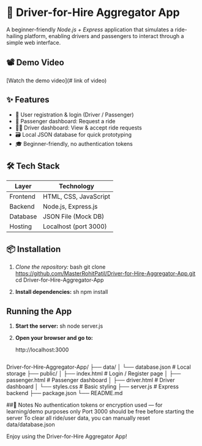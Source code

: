 # 🚖 Driver-for-Hire Aggregator App

A beginner-friendly *Node.js + Express* application that simulates a ride-hailing platform, enabling drivers and passengers to interact through a simple web interface.

## 📽 Demo Video

 [Watch the demo video](# link of video) 


## ✨ Features

- 👤 User registration & login (Driver / Passenger)
- 🧭 Passenger dashboard: Request a ride
- 🧑‍✈ Driver dashboard: View & accept ride requests
- 🗃 Local JSON database for quick prototyping
- 🎓 Beginner-friendly, no authentication tokens


## 🛠 Tech Stack

| Layer       | Technology           |
|-------------|----------------------|
| Frontend    | HTML, CSS, JavaScript |
| Backend     | Node.js, Express.js  |
| Database    | JSON File (Mock DB)  |
| Hosting     | Localhost (port 3000)|


## 📦 Installation

1. *Clone the repository:*
   bash
   git clone https://github.com/MasterRohitPatil/Driver-for-Hire-Aggregator-App.git
   cd Driver-for-Hire-Aggregator-App

2. **Install dependencies:**
   sh
   npm install
   

## Running the App

1. **Start the server:**
   sh
   node server.js
   

2. **Open your browser and go to:**
   
   http://localhost:3000
   ```

Driver-for-Hire-Aggregator-App/
├── data/
│   └── database.json       # Local storage
├── public/
│   ├── index.html          # Login / Register page
│   ├── passenger.html      # Passenger dashboard
│   ├── driver.html         # Driver dashboard
│   └── styles.css          # Basic styling
├── server.js               # Express backend
├── package.json
└── README.md

##📝 Notes
No authentication tokens or encryption used — for learning/demo purposes only
Port 3000 should be free before starting the server
To clear all ride/user data, you can manually reset data/database.json

Enjoy using the Driver-for-Hire Aggregator App!
